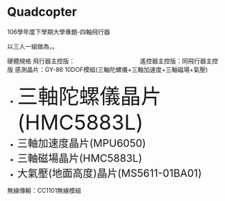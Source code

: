 # Quadcopter
106學年度下學期大學專題-四軸飛行器

以三人一組做為，。

硬體規格
飛行器主控版：
　　　　　　　
       　　　
遙控器主控版：同飛行器主控版
感測晶片：GY-86 10DOF模組(三軸陀螺儀+三軸加速度+三軸磁場+氣壓)
<ul>
       <li><font size=7>三軸陀螺儀晶片(HMC5883L)</font>
       <li><font size=5>三軸加速度晶片(MPU6050)</font>
       <li><font size=5>三軸磁場晶片(HMC5883L)</font>
       <li><font size=5>大氣壓(地面高度)晶片(MS5611-01BA01)</font>
</ul>
無線傳輸：CC1101無線模組

